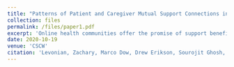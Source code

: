 ```yaml
---
title: "Patterns of Patient and Caregiver Mutual Support Connections in an Online Health Community"
collection: files
permalink: /files/paper1.pdf
excerpt: 'Online health communities offer the promise of support benefits to users, in particular because these communities enable users to find peers with similar experiences. Building mutually supportive connections between peers is a key motivation for using online health communities. However, a user's role in a community may influence the formation of peer connections. In this work, we study patterns of peer connections between two structural health roles: patient and non-professional caregiver. We examine user behavior in an online health community where finding peers is not explicitly supported. This context lets us use social network analysis methods to explore the growth of such connections in the wild and identify users' peer communication preferences. We investigated how connections between peers were initiated, finding that initiations are more likely between two authors who have the same role and who are close within the broader communication network. Relationships are also more likely to form and be more interactive when authors have the same role. Our results have implications for the design of systems supporting peer communication, e.g. peer-to-peer recommendation systems.'
date: 2020-10-19
venue: 'CSCW'
citation: 'Levonian, Zachary, Marco Dow, Drew Erikson, Sourojit Ghosh, Hannah Miller Hillberg, Saumik Narayanan, Loren Terveen, and Svetlana Yarosh. "Patterns of Patient and Caregiver Mutual Support Connections in an Online Health Community." arXiv preprint arXiv:2007.16172 (2020).'
---
```

